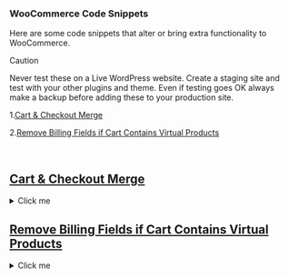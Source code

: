 ### WooCommerce Code Snippets

Here are some code snippets that alter or bring extra functionality to WooCommerce.

> [!CAUTION]
> Never test these on a Live WordPress website. Create a staging site and test with your other plugins and theme. Even if testing goes OK always make a backup before adding these to your production site.


1.[Cart & Checkout Merge](#checkout-cart-merge)

2.[Remove Billing Fields if Cart Contains Virtual Products](#remove-billing-cart-has-virtual-products)




</br>

## [Cart & Checkout Merge](#checkout-cart-merge)

<details>
  <summary>Click me</summary>

</details>

## [Remove Billing Fields if Cart Contains Virtual Products](#remove-billing-cart-has-virtual-products)

<details>
  <summary>Click me</summary>

  ```


</details>

